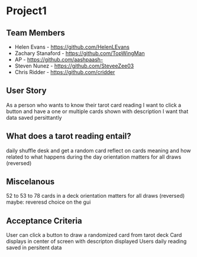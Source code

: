 # Project1
## Team Members
- Helen Evans - https://github.com/HelenLEvans
- Zachary Stanaford - https://github.com/TopWingMan
- AP - https://github.com/aashpaash- 
- Steven Nunez - https://github.com/SteveeZee03
- Chris Ridder - https://github.com/cridder

## User Story
 As a person who wants to know their tarot card reading
 I want to click a button and have a one or multiple cards shown with description
 I want that data saved persittantly 
## What does a tarot reading entail?
daily shuffle desk and get a random card
reflect on cards meaning and how related to what happens during the day
orientation matters for all draws (reversed)
## Miscelanous
52 to 53 to 78 cards in a deck
orientation matters for all draws (reversed)
maybe: reveresd choice on the gui
## Acceptance Criteria
User can click a button to draw a randomized card from tarot deck
Card displays in center of screen with descripton displayed
Users daily reading saved in persitent data
